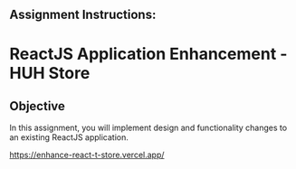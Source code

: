 
## Assignment Instructions: 
# ReactJS Application Enhancement - HUH Store

## Objective
In this assignment, you will implement design and functionality changes to an existing ReactJS application.

https://enhance-react-t-store.vercel.app/

